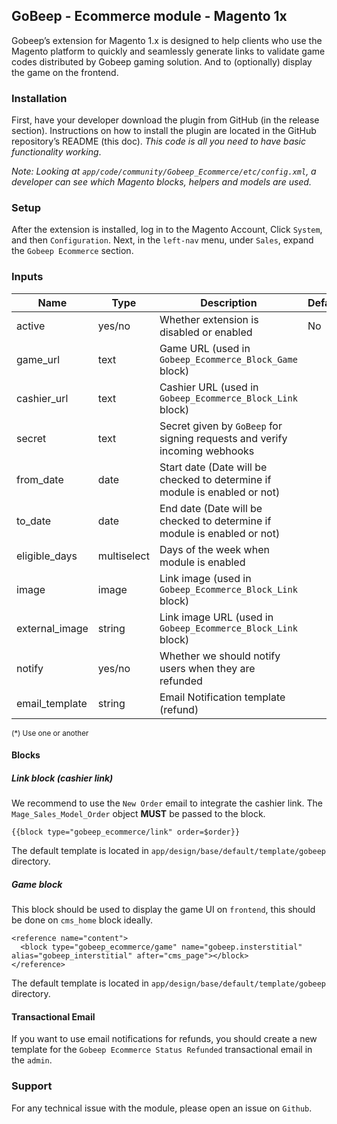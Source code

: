 ## GoBeep - Ecommerce module - Magento 1x

Gobeep’s extension for Magento 1.x is designed to help clients who use the Magento platform to quickly and seamlessly generate links to validate game codes distributed by Gobeep gaming solution.
And to (optionally) display the game on the frontend.

### Installation
First, have your developer download the plugin from GitHub (in the release section). Instructions on how to install the plugin are located in the GitHub repository’s README (this doc). *This code is all you need to have basic functionality working*.

*Note: Looking at `app/code/community/Gobeep_Ecommerce/etc/config.xml`, a developer can see which Magento blocks, helpers and models are used.*

### Setup

After the extension is installed, log in to the Magento Account, Click `System`, and then `Configuration`.
Next, in the `left-nav` menu, under `Sales`, expand the `Gobeep Ecommerce` section.

### Inputs

| Name               | Type             | Description                                                                   |  Default  | Required |
| ------------------ | ---------------- | ----------------------------------------------------------------------------- | --------- | -------- |
| active             | yes/no           | Whether extension is disabled or enabled                                      | No        | Yes      |
| game_url           | text             | Game URL (used in `Gobeep_Ecommerce_Block_Game` block)                        |           | Yes      |
| cashier_url        | text             | Cashier URL (used in `Gobeep_Ecommerce_Block_Link` block)                     |           | Yes      |
| secret             | text             | Secret given by `GoBeep` for signing requests and verify incoming webhooks    |           | Yes      |
| from_date          | date             | Start date (Date will be checked to determine if module is enabled or not)    |           | No       |
| to_date            | date             | End date (Date will be checked to determine if module is enabled or not)      |           | No       |
| eligible_days      | multiselect      | Days of the week when module is enabled                                       |           | No       |
| image              | image            | Link image (used in `Gobeep_Ecommerce_Block_Link` block)                      |           | Yes*     |
| external_image     | string           | Link image URL (used in `Gobeep_Ecommerce_Block_Link` block)                  |           | Yes*     |
| notify             | yes/no           | Whether we should notify users when they are refunded                         |           | No       |
| email_template     | string           | Email Notification template (refund)                                          |           | No       |

<sub>(*) Use one or another</sub>

#### Blocks

##### Link block (cashier link)

We recommend to use the `New Order` email to integrate the cashier link. The `Mage_Sales_Model_Order` object **MUST** be passed to the block.

```{{block type="gobeep_ecommerce/link" order=$order}}```

The default template is located in `app/design/base/default/template/gobeep` directory.

##### Game block

This block should be used to display the game UI on `frontend`, this should be done on `cms_home` block ideally.

```
<reference name="content">
  <block type="gobeep_ecommerce/game" name="gobeep.insterstitial" alias="gobeep_interstitial" after="cms_page"></block>
</reference>
```

The default template is located in `app/design/base/default/template/gobeep` directory.

#### Transactional Email

If you want to use email notifications for refunds, you should create a new template for the `Gobeep Ecommerce Status Refunded` transactional email in the `admin`. 

### Support

For any technical issue with the module, please open an issue on `Github`.


